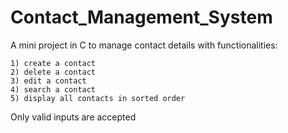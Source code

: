 # Contact_Management_System
 A mini project in C to manage contact details with functionalities:
 
    1) create a contact
    2) delete a contact
    3) edit a contact
    4) search a contact
    5) display all contacts in sorted order
 Only valid inputs are accepted
